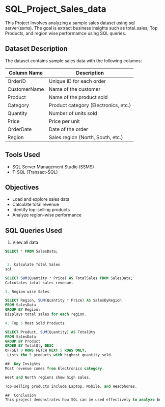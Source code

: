 # SQL_Project_Sales_data

This Project Involves analyzing a sample sales dataset using sql server(ssms). The goal is extract business insights such as total_sales, Top Products, and region wise performamce using SQL queries. 

##  Dataset Description


The dataset contains sample sales data with the following columns:

| Column Name    | Description                          |
|----------------|--------------------------------------|
| OrderID        | Unique ID for each order             |
| CustomerName   | Name of the customer                 |
| Product        | Name of the product sold             |
| Category       | Product category (Electronics, etc.) |
| Quantity       | Number of units sold                 |
| Price          | Price per unit                       |
| OrderDate      | Date of the order                    |
| Region         | Sales region (North, South, etc.)    |



##  Tools Used

- SQL Server Management Studio (SSMS)
- T-SQL (Transact-SQL)

  
##  Objectives

- Load and explore sales data
- Calculate total revenue
- Identify top-selling products
- Analyze region-wise performance

  
##  SQL Queries Used

 1. View all data

```sql
SELECT * FROM SalesData;


 2. Calculate Total Sales
sql

SELECT SUM(Quantity * Price) AS TotalSales FROM SalesData;
Calculates total sales revenue.

3. Region-wise Sales

SELECT Region, SUM(Quantity * Price) AS SalesByRegion
FROM SalesData
GROUP BY Region;
Displays total sales for each region.

4. Top 5 Most Sold Products

SELECT Product, SUM(Quantity) AS TotalQty
FROM SalesData
GROUP BY Product
ORDER BY TotalQty DESC
OFFSET 0 ROWS FETCH NEXT 5 ROWS ONLY;
 Lists the 5 products with highest quantity sold.

##  Key Insights
Most revenue comes from Electronics category.

West and North regions show high sales.

Top-selling products include Laptop, Mobile, and Headphones.

##  Conclusion
This project demonstrates how SQL can be used effectively to analyze business sales data, extract trends, and support data-driven decision-making.


